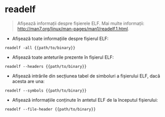 # readelf

> Afișează informații despre fișierele ELF.
> Mai multe informații: <http://man7.org/linux/man-pages/man1/readelf.1.html>.

- Afișează toate informațiile despre fișierul ELF:

`readelf -all {{path/to/binary}}`

- Afișează toate anteturile prezente în fișierul ELF:

`readelf --headers {{path/to/binary}}`

- Afișează intrările din secțiunea tabel de simboluri a fișierului ELF, dacă acesta are una:

`readelf --symbols {{path/to/binary}}`

- Afișează informațiile conținute în antetul ELF de la începutul fișierului:

`readelf --file-header {{path/to/binary}}`
